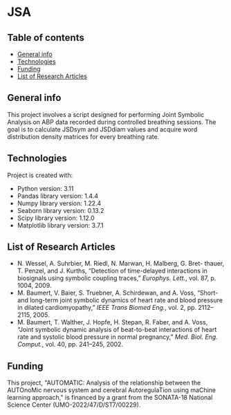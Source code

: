 # JSA
## Table of contents
* [General info](#general-info)
* [Technologies](#technologies)
* [Funding](#funding)
* [List of Research Articles](#list-of-research-articles)

## General info
This project involves a script designed for performing Joint Symbolic Analysis on ABP data recorded during controlled 
breathing sessions. The goal is to calculate JSDsym and JSDdiam values and acquire word distribution density matrices 
for every breathing rate.
	
## Technologies
Project is created with:
* Python version: 3.11
* Pandas library version: 1.4.4
* Numpy library version: 1.22.4
* Seaborn library version:  0.13.2
* Scipy library version: 1.12.0
* Matplotlib library version: 3.7.1
	

## List of Research Articles
* N. Wessel, A. Suhrbier, M. Riedl, N. Marwan, H. Malberg, G. Bret-
thauer, T. Penzel, and J. Kurths, “Detection of time-delayed interactions
in biosignals using symbolic coupling traces,” _Europhys. Lett._, vol. 87,
p. 1004, 2009.
* M. Baumert, V. Baier, S. Truebner, A. Schirdewan, and A. Voss, “Short-
and long-term joint symbolic dynamics of heart rate and blood pressure
in dilated cardiomyopathy,” _IEEE Trans Biomed Eng._, vol. 2, pp. 2112–
2115, 2005.
* M. Baumert, T. Walther, J. Hopfe, H. Stepan, R. Faber, and A. Voss,
“Joint symbolic dynamic analysis of beat-to-beat interactions of heart
rate and systolic blood pressure in normal pregnancy,” _Med. Biol. Eng.
Comput._, vol. 40, pp. 241–245, 2002.


## Funding
This project, "AUTOMATIC: Analysis of the relationship between the AUTOnoMic nervous system and cerebral AutoregulaTion
using maChine learning approach," is financed by a grant from the SONATA-18 National Science Center 
(UMO-2022/47/D/ST7/00229).
